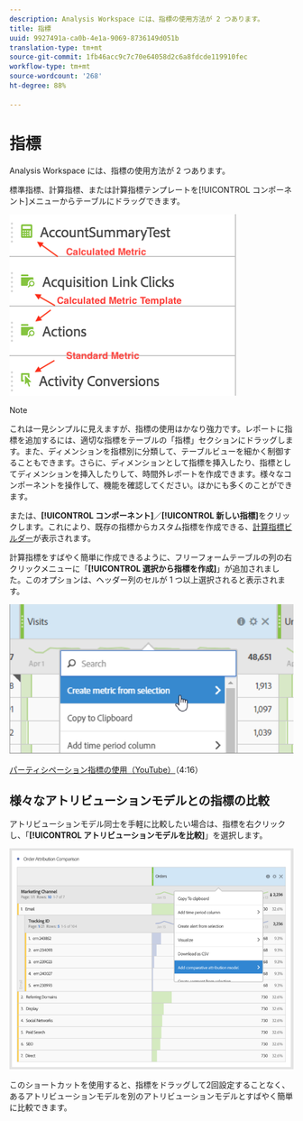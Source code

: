 ```yaml
---
description: Analysis Workspace には、指標の使用方法が 2 つあります。
title: 指標
uuid: 9927491a-ca0b-4e1a-9069-8736149d051b
translation-type: tm+mt
source-git-commit: 1fb46acc9c7c70e64058d2c6a8fdcde119910fec
workflow-type: tm+mt
source-wordcount: '268'
ht-degree: 88%

---
```



# 指標

Analysis Workspace には、指標の使用方法が 2 つあります。

標準指標、計算指標、または計算指標テンプレートを[!UICONTROL コンポーネント]メニューからテーブルにドラッグできます。

![](assets/metrics_icons.png)

>[!NOTE]
>
>これは一見シンプルに見えますが、指標の使用はかなり強力です。レポートに指標を追加するには、適切な指標をテーブルの「指標」セクションにドラッグします。また、ディメンションを指標別に分類して、テーブルビューを細かく制御することもできます。さらに、ディメンションとして指標を挿入したり、指標としてディメンションを挿入したりして、時間外レポートを作成できます。様々なコンポーネントを操作して、機能を確認してください。ほかにも多くのことができます。

または、**[!UICONTROL コンポーネント]**／**[!UICONTROL 新しい指標]**&#x200B;をクリックします。これにより、既存の指標からカスタム指標を作成できる、[計算指標ビルダー](https://docs.adobe.com/content/help/ja-JP/analytics/components/calculated-metrics/cm-overview.html)が表示されます。

計算指標をすばやく簡単に作成できるように、フリーフォームテーブルの列の右クリックメニューに「**[!UICONTROL 選択から指標を作成]**」が追加されました。このオプションは、ヘッダー列のセルが 1 つ以上選択されると表示されます。

![](assets/calc_metrics.png)

[パーティシペーション指標の使用（YouTube）](https://www.youtube.com/watch?v=ngmJHcg65o8&amp;list=PL2tCx83mn7GuNnQdYGOtlyCu0V5mEZ8sS&amp;index=32)（4:16）

## 様々なアトリビューションモデルとの指標の比較

アトリビューションモデル同士を手軽に比較したい場合は、指標を右クリックし、「**[!UICONTROL アトリビューションモデルを比較]**」を選択します。

![属性の比較](assets/compare-attribution.png)

このショートカットを使用すると、指標をドラッグして2回設定することなく、あるアトリビューションモデルを別のアトリビューションモデルとすばやく簡単に比較できます。

